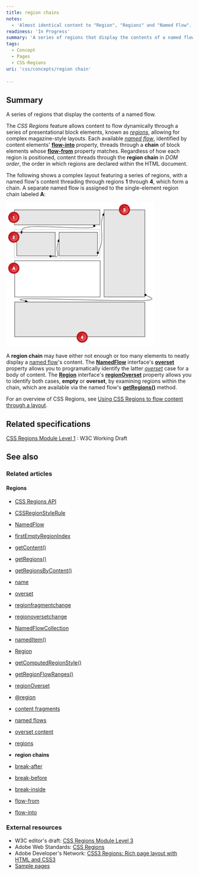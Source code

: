 ```yaml
---
title: region chains
notes:
  - 'Almost identical content to "Region", "Regions" and "Named Flow". Consider merging.'
readiness: 'In Progress'
summary: 'A series of regions that display the contents of a named flow.'
tags:
  - Concept
  - Pages
  - CSS-Regions
uri: 'css/concepts/region chain'

---
```

## Summary

A series of regions that display the contents of a named flow.

 The *CSS Regions* feature allows content to flow dynamically through a series of presentational block elements, known as [*regions*](/css/concepts/region), allowing for complex magazine-style layouts. Each available [*named flow*](/css/concepts/named_flow), identified by content elements' [**flow-into**](/css/properties/flow-into) property, threads through a **chain** of block elements whose [**flow-from**](/css/properties/flow-from) property matches. Regardless of how each region is positioned, content threads through the **region chain** in *DOM order*, the order in which regions are declared within the HTML document.

The following shows a complex layout featuring a series of regions, with a named flow's content threading through regions **1** through **4**, which form a chain. A separate named flow is assigned to the single-element region chain labeled **A**:

![regions.png](/assets/thumb/3/38/regions.png/400px-regions.png)

A **region chain** may have either not enough or too many elements to neatly display a [named flow](/css/concepts/named_flow)'s content. The [**NamedFlow**](/apis/css-regions/NamedFlow) interface's [**overset**](/apis/css-regions/NamedFlow/overset) property allows you to programatically identify the latter [*overset*](/css/concepts/overset) case for a body of content. The [**Region**](/apis/css-regions/Region) interface's [**regionOverset**](/apis/css-regions/Region/regionOverset) property allows you to identify both cases, **empty** or **overset**, by examining regions within the chain, which are available via the named flow's [**getRegions()**](/apis/css-regions/NamedFlow/getRegions) method.

For an overview of CSS Regions, see [Using CSS Regions to flow content through a layout](/tutorials/css-regions).

## Related specifications

[CSS Regions Module Level 1](http://www.w3.org/TR/css3-regions/)
:   W3C Working Draft

## See also

### Related articles

#### Regions

-   [CSS Regions API](/apis/css-regions)

-   [CSSRegionStyleRule](/apis/css-regions/CSSRegionStyleRule)

-   [NamedFlow](/apis/css-regions/NamedFlow)

-   [firstEmptyRegionIndex](/apis/css-regions/NamedFlow/firstEmptyRegionIndex)

-   [getContent()](/apis/css-regions/NamedFlow/getContent)

-   [getRegions()](/apis/css-regions/NamedFlow/getRegions)

-   [getRegionsByContent()](/apis/css-regions/NamedFlow/getRegionsByContent)

-   [name](/apis/css-regions/NamedFlow/name)

-   [overset](/apis/css-regions/NamedFlow/overset)

-   [regionfragmentchange](/apis/css-regions/NamedFlow/regionfragmentchange)

-   [regionoversetchange](/apis/css-regions/NamedFlow/regionoversetchange)

-   [NamedFlowCollection](/apis/css-regions/NamedFlowCollection)

-   [namedItem()](/apis/css-regions/NamedFlowCollection/namedItem)

-   [Region](/apis/css-regions/Region)

-   [getComputedRegionStyle()](/apis/css-regions/Region/getComputedRegionStyle)

-   [getRegionFlowRanges()](/apis/css-regions/Region/getRegionFlowRanges)

-   [regionOverset](/apis/css-regions/Region/regionOverset)

-   [@region](/css/atrules/@region)

-   [content fragments](/css/concepts/fragment)

-   [named flows](/css/concepts/named_flow)

-   [overset content](/css/concepts/overset)

-   [regions](/css/concepts/region)

-   **region chains**

-   [break-after](/css/properties/break-after)

-   [break-before](/css/properties/break-before)

-   [break-inside](/css/properties/break-inside)

-   [flow-from](/css/properties/flow-from)

-   [flow-into](/css/properties/flow-into)

### External resources

-   W3C editor's draft: [CSS Regions Module Level 3](http://dev.w3.org/csswg/css3-regions/)
-   Adobe Web Standards: [CSS Regions](http://html.adobe.com/webstandards/cssregions)
-   Adobe Developer's Network: [CSS3 Regions: Rich page layout with HTML and CSS3](http://www.adobe.com/devnet/html5/articles/css3-regions.html)
-   [Sample pages](http://adobe.github.com/web-platform/samples/css-regions)
